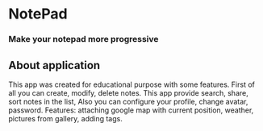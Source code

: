 <h1><b>NotePad</b></h1>
<h3>Make your notepad more progressive</h3>

<h2><b>About application</b></h2>
<p>This app was created for educational purpose with some features. First of all you can create, modify, delete notes. This app provide search, share, sort notes in the list,  Also you can configure your profile, change avatar, password. Features: attaching google map with current position, weather, pictures from gallery, adding tags.</p>




